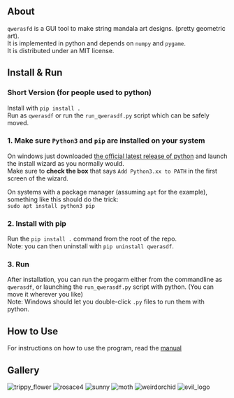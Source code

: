 ## About
`qwerasfd` is a GUI tool to make string mandala art designs. (pretty geometric art).  
It is implemented in python and depends on `numpy` and `pygame`.  
It is distributed under an MIT license.

## Install & Run

### Short Version (for people used to python)
Install with `pip install .`  
Run as `qwerasdf` or run the `run_qwerasdf.py` script which can be safely moved.  

### 1. Make sure `Python3` and `pip` are installed on your system
On windows just downloaded [the official latest release of python](https://www.python.org/downloads/windows/)
and launch the install wizard as you normally would.  
Make sure to **check the box** that says `Add Python3.xx to PATH` in the first screen of the wizard.

On systems with a package manager (assuming `apt` for the example), something like this should do the trick:  
`sudo apt install python3 pip`

### 2. Install with pip
Run the `pip install .` command from the root of the repo.  
Note: you can then uninstall with `pip uninstall qwerasdf`.  

### 3. Run
After installation, you can run the progarm either from the commandline as `qwerasdf`,
or launching the `run_qwerasdf.py` script with python. (You can move it wherever you like)  
Note: Windows should let you double-click `.py` files to run them with python.

## How to Use
For instructions on how to use the program, read the [manual](manual.md)

## Gallery

![trippy_flower](gallery/trippy_flower.png)
![rosace4](gallery/rosace4.png)
![sunny](gallery/sunny.png)
![moth](gallery/moth.png)
![weirdorchid](gallery/weirdorchid.png)
![evil_logo](gallery/evil_logo.png)

